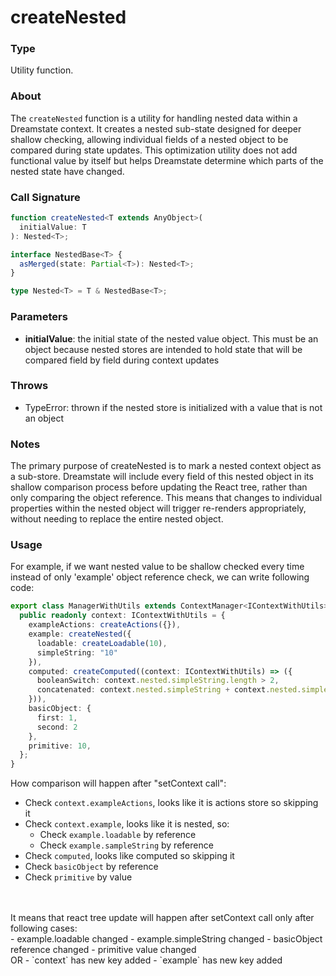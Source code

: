 # createNested

### Type

Utility function.

### About

The `createNested` function is a utility for handling nested data within a Dreamstate context.
It creates a nested sub-state designed for deeper shallow checking, allowing individual fields of
a nested object to be compared during state updates. This optimization utility does not add functional
value by itself but helps Dreamstate determine which parts of the nested state have changed.

### Call Signature

```typescript
function createNested<T extends AnyObject>(
  initialValue: T
): Nested<T>;
```

```typescript
interface NestedBase<T> {
  asMerged(state: Partial<T>): Nested<T>;
}
```

```typescript
type Nested<T> = T & NestedBase<T>;
```

### Parameters

- **initialValue**: the initial state of the nested value object. This must be an object because nested stores
  are intended to hold state that will be compared field by field during context updates

### Throws

- TypeError: thrown if the nested store is initialized with a value that is not an object

### Notes

The primary purpose of createNested is to mark a nested context object as a sub-store. Dreamstate will include
every field of this nested object in its shallow comparison process before updating the React tree,
rather than only comparing the object reference. This means that changes to individual properties within
the nested object will trigger re-renders appropriately, without needing to replace the entire nested object.

### Usage

For example, if we want nested value to be shallow checked every time instead of only 'example' object reference check,
we can write following code:

```typescript
export class ManagerWithUtils extends ContextManager<IContextWithUtils> {
  public readonly context: IContextWithUtils = {
    exampleActions: createActions({}),
    example: createNested({
      loadable: createLoadable(10),
      simpleString: "10"
    }),
    computed: createComputed((context: IContextWithUtils) => ({
      booleanSwitch: context.nested.simpleString.length > 2,
      concatenated: context.nested.simpleString + context.nested.simpleString + "!"
    })),
    basicObject: {
      first: 1,
      second: 2  
    },
    primitive: 10,
  };
}
```

How comparison will happen after "setContext call": <br/>
- Check `context.exampleActions`, looks like it is actions store so skipping it
- Check `context.example`, looks like it is nested, so:
  - Check `example.loadable` by reference
  - Check `example.sampleString` by reference
- Check `computed`, looks like computed so skipping it
- Check `basicObject` by reference
- Check `primitive` by value
<br/>
<br/>
It means that react tree update will happen after setContext call only after following cases: <br/>
- example.loadable changed
- example.simpleString changed
- basicObject reference changed
- primitive value changed 
<br/>
OR
- `context` has new key added
- `example` has new key added
